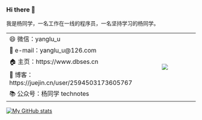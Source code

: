 ### Hi there 👋

我是杨同学，一名工作在一线的程序员，一名坚持学习的杨同学。

<table border="0">
  <tbody>
    <tr>
      <td width="500px">😄 微信：yanglu_u</td>
      <td rowspan="5" width="200px">
        <img src="https://technotes.oss-cn-shenzhen.aliyuncs.com/2022/image-20221029164720183.png">
      </td>
    </tr>
    <tr>
      <td>📧 e-mail：yanglu_u@126.com</td>
    </tr>
    <tr>
      <td>🏠 主页：https://www.dbses.cn</td>
    </tr>
    <tr>
      <td>🚀 博客：https://juejin.cn/user/2594503173605767</td>
    </tr>
    <tr>
      <td>📚 公众号：杨同学 technotes</td>
    </tr>
  </tbody>
</table>

[![My GitHub stats](https://github-readme-stats.vercel.app/api?username=dbses&show_icons=true&count_private=false&theme=cobalt)](https://github.com/anuraghazra/github-readme-stats)


